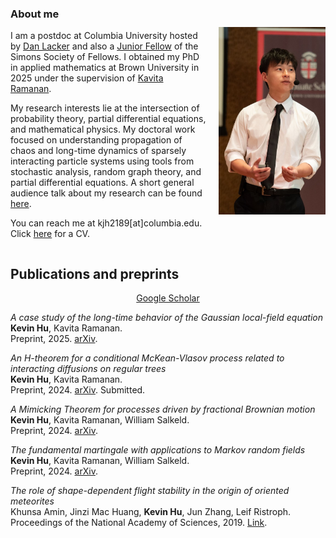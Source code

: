<div style="display: flex; align-items: center;">

 
  
  <div style="margin-right: 20px;">

<h3>About me</h3>
    
<p> I am a postdoc at Columbia University hosted by <a href = "https://www.columbia.edu/~dl3133/">Dan Lacker</a> and also a  <a href = "https://www.simonsfoundation.org/simons-society-of-fellows/people/?type=junior">Junior Fellow</a> of the Simons Society of Fellows. I obtained my PhD in applied mathematics at Brown University in 2025 under the supervision of <a href = "https://appliedmath.brown.edu/people/kavita-ramanan">Kavita Ramanan</a>.
</p>

<p>
My research interests lie at the intersection of probability theory, partial differential equations, and mathematical physics. My doctoral work focused on understanding propagation of chaos and long-time dynamics of sparsely interacting particle systems using tools from stochastic analysis, random graph theory, and partial differential equations. A short general audience talk about my research can be found <a href = "https://www.youtube.com/watch?v=i2yfnAhQmWA">here</a>.
</p>

<p>
You can reach me at kjh2189[at]columbia.edu. Click <a href="CV__April_2025_.pdf" target="_blank" rel="noopener noreferrer">here</a> for a CV.
</p>

 </div>

  <img src="kev_img.jpeg" alt="My Image" height="300"> 
</div>

<h2>Publications and preprints</h2>

<div style="text-align: center; margin-bottom: 10px;">
    <a href = "https://scholar.google.com/">Google Scholar</a>
</div>

<p>
<i>A case study of the long-time behavior of the Gaussian local-field equation</i> <br>
<b>Kevin Hu</b>, Kavita Ramanan. <br>
Preprint, 2025. <a href = "https://arxiv.org/abs/2504.06449">arXiv</a>.
</p>

<p>
<i>An H-theorem for a conditional McKean-Vlasov process related to interacting diffusions on regular trees</i> <br>
<b>Kevin Hu</b>, Kavita Ramanan. <br>
Preprint, 2024. <a href = "https://arxiv.org/abs/2412.07710">arXiv</a>. Submitted. 
</p>

<p>
<i>A Mimicking Theorem for processes driven by fractional Brownian motion</i> <br>
<b>Kevin Hu</b>, Kavita Ramanan, William Salkeld. <br>
Preprint, 2024. <a href = "https://arxiv.org/abs/2405.08803">arXiv</a>.
</p>

<p>
<i>The fundamental martingale with applications to Markov random fields</i> <br>
<b>Kevin Hu</b>, Kavita Ramanan, William Salkeld. <br>
Preprint, 2024. <a href = "https://arxiv.org/abs/2405.08795">arXiv</a>.
</p>

<p>
<i>The role of shape-dependent flight stability in the origin of oriented meteorites</i> <br>
Khunsa Amin, Jinzi Mac Huang, <b>Kevin Hu</b>, Jun Zhang, Leif Ristroph. <br>
Proceedings of the National Academy of Sciences, 2019. <a href = "https://www.pnas.org/doi/full/10.1073/pnas.1815133116">Link</a>.
</p>


